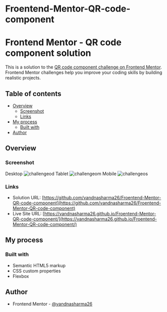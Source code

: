 # Froentend-Mentor-QR-code-component
# Frontend Mentor - QR code component solution

This is a solution to the [QR code component challenge on Frontend Mentor](https://www.frontendmentor.io/challenges/qr-code-component-iux_sIO_H). Frontend Mentor challenges help you improve your coding skills by building realistic projects. 

## Table of contents

- [Overview](#overview)
  - [Screenshot](#screenshot)
  - [Links](#links)
- [My process](#my-process)
  - [Built with](#built-with)
- [Author](#author)


## Overview

### Screenshot
Desktop
![challengeod](https://user-images.githubusercontent.com/86317804/210804620-56b5a3e4-c706-4eca-b04b-0a795c467504.png)
Tablet
![challengeom](https://user-images.githubusercontent.com/86317804/210804718-417fd899-9b4f-474c-9a24-d69e5af6d7f3.png)
Mobile
![challengeos](https://user-images.githubusercontent.com/86317804/210804740-a0c21408-469a-41c7-a715-39ce0ee7963a.png)

### Links

- Solution URL: [https://github.com/vandnasharma26/Froentend-Mentor-QR-code-component](https://github.com/vandnasharma26/Froentend-Mentor-QR-code-component)
- Live Site URL: [https://vandnasharma26.github.io/Froentend-Mentor-QR-code-component/](https://vandnasharma26.github.io/Froentend-Mentor-QR-code-component/)

## My process

### Built with

- Semantic HTML5 markup
- CSS custom properties
- Flexbox

## Author

- Frontend Mentor - [@vandnasharma26](https://www.frontendmentor.io/profile/vandnasharma26)
